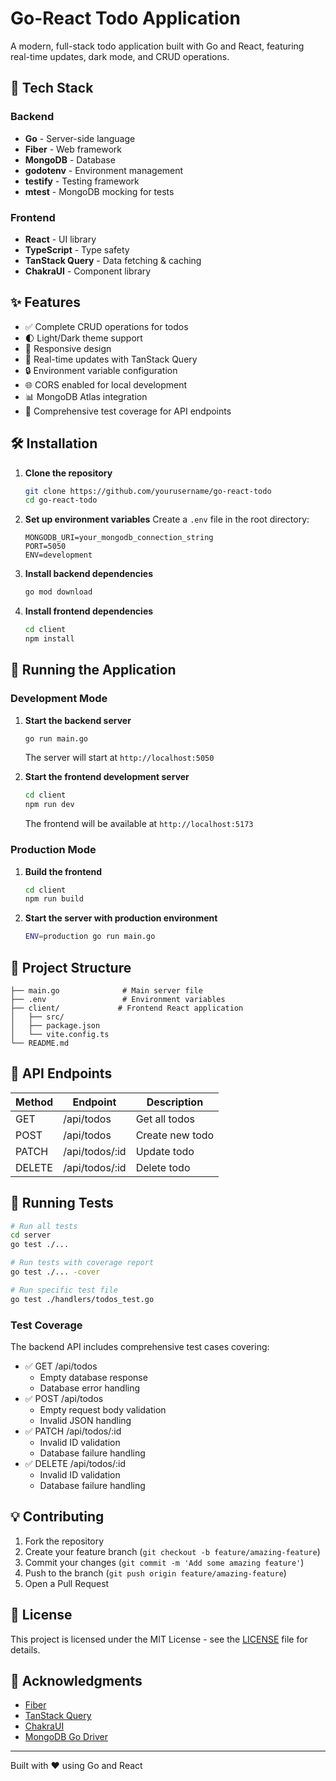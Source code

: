# Go-React Todo Application
A modern, full-stack todo application built with Go and React, featuring real-time updates, dark mode, and CRUD operations.

## 🚀 Tech Stack

### Backend
- **Go** - Server-side language
- **Fiber** - Web framework
- **MongoDB** - Database
- **godotenv** - Environment management
- **testify** - Testing framework
- **mtest** - MongoDB mocking for tests

### Frontend
- **React** - UI library
- **TypeScript** - Type safety
- **TanStack Query** - Data fetching & caching
- **ChakraUI** - Component library

## ✨ Features

- ✅ Complete CRUD operations for todos
- 🌓 Light/Dark theme support
- 📱 Responsive design
- 🔄 Real-time updates with TanStack Query
- 🔒 Environment variable configuration
- 🌐 CORS enabled for local development
- 📊 MongoDB Atlas integration
- 🧪 Comprehensive test coverage for API endpoints

## 🛠️ Installation

1. **Clone the repository**
   ```bash
   git clone https://github.com/yourusername/go-react-todo
   cd go-react-todo
   ```

2. **Set up environment variables**
   Create a `.env` file in the root directory:
   ```env
   MONGODB_URI=your_mongodb_connection_string
   PORT=5050
   ENV=development
   ```

3. **Install backend dependencies**
   ```bash
   go mod download
   ```

4. **Install frontend dependencies**
   ```bash
   cd client
   npm install
   ```

## 🚀 Running the Application

### Development Mode

1. **Start the backend server**
   ```bash
   go run main.go
   ```
   The server will start at `http://localhost:5050`

2. **Start the frontend development server**
   ```bash
   cd client
   npm run dev
   ```
   The frontend will be available at `http://localhost:5173`

### Production Mode

1. **Build the frontend**
   ```bash
   cd client
   npm run build
   ```

2. **Start the server with production environment**
   ```bash
   ENV=production go run main.go
   ```

## 📁 Project Structure

```
├── main.go              # Main server file
├── .env                 # Environment variables
├── client/             # Frontend React application
│   ├── src/
│   ├── package.json
│   └── vite.config.ts
└── README.md
```

## 🔗 API Endpoints

| Method | Endpoint         | Description      |
|--------|-----------------|------------------|
| GET    | /api/todos      | Get all todos    |
| POST   | /api/todos      | Create new todo  |
| PATCH  | /api/todos/:id  | Update todo      |
| DELETE | /api/todos/:id  | Delete todo      |

## 🧪 Running Tests

```bash
# Run all tests
cd server
go test ./...

# Run tests with coverage report
go test ./... -cover

# Run specific test file
go test ./handlers/todos_test.go
```

### Test Coverage

The backend API includes comprehensive test cases covering:

- ✅ GET /api/todos
  - Empty database response
  - Database error handling
- ✅ POST /api/todos
  - Empty request body validation
  - Invalid JSON handling
- ✅ PATCH /api/todos/:id
  - Invalid ID validation
  - Database failure handling
- ✅ DELETE /api/todos/:id
  - Invalid ID validation
  - Database failure handling

## 💡 Contributing

1. Fork the repository
2. Create your feature branch (`git checkout -b feature/amazing-feature`)
3. Commit your changes (`git commit -m 'Add some amazing feature'`)
4. Push to the branch (`git push origin feature/amazing-feature`)
5. Open a Pull Request

## 📝 License

This project is licensed under the MIT License - see the [LICENSE](LICENSE) file for details.

## 👏 Acknowledgments

- [Fiber](https://github.com/gofiber/fiber)
- [TanStack Query](https://tanstack.com/query)
- [ChakraUI](https://chakra-ui.com/)
- [MongoDB Go Driver](https://github.com/mongodb/mongo-go-driver)

---
Built with ❤️ using Go and React
